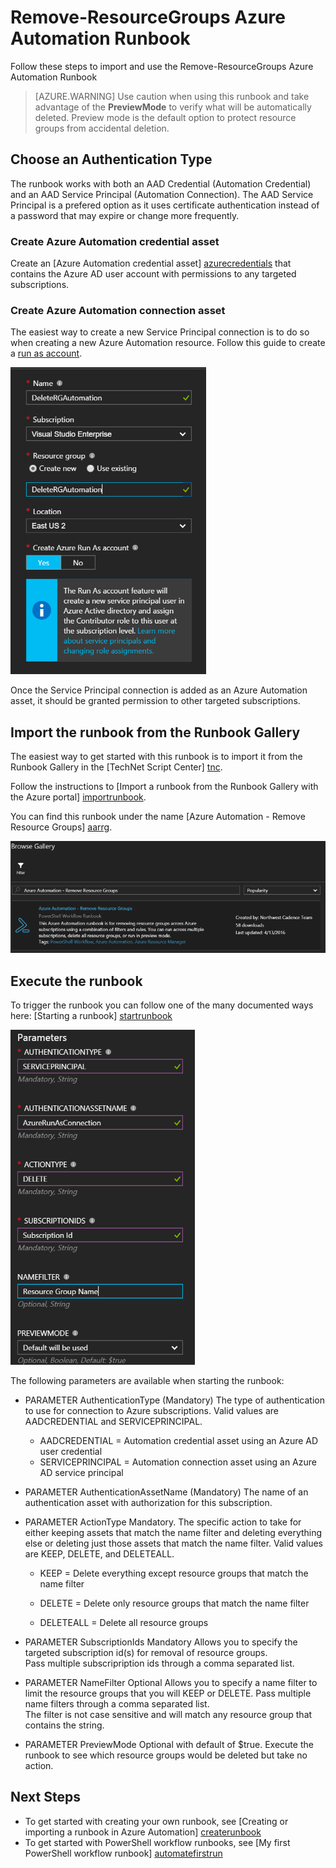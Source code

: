 <properties
   pageTitle="Remove-ResourceGroups Azure Automation Runbook"
   description="This Azure Automation runbook can be used for removing resource groups across Azure subscriptions using a combination of filters and rules. You can run across multiple subscriptions, delete all resource groups, or run in preview mode."
   services="automation"
   documentationCenter=""
   authors="nwcadence"
   manager=""
   editor=""/>

<tags
   ms.service="automation"
   ms.devlang="na"
   ms.topic="article"
   ms.tgt_pltfrm="na"
   ms.workload="infrastructure-services"
   ms.date="05/11/2016"
   ms.author="TechNet@nwcadence.com"/>

# Remove-ResourceGroups Azure Automation Runbook

Follow these steps to import and use the Remove-ResourceGroups Azure Automation Runbook

>[AZURE.WARNING] Use caution when using this runbook and take advantage of the **PreviewMode** to verify what will be automatically deleted.  Preview mode is the default option to protect resource groups from accidental deletion.

## Choose an Authentication Type
The runbook works with both an AAD Credential (Automation Credential) and an AAD Service Principal (Automation Connection).  The AAD Service Principal is a prefered option as it uses certificate authentication instead of a password that may expire or change more frequently.

### Create Azure Automation credential asset
Create an [Azure Automation credential asset] [azurecredentials] that contains the Azure AD user account with permissions to any targeted subscriptions.

### Create Azure Automation connection asset
The easiest way to create a new Service Principal connection is to do so when creating a new Azure Automation resource. Follow this guide to create a [run as account][rasa]. 

![Create Automation Account][1]


Once the Service Principal connection is added as an Azure Automation asset, it should be granted permission to other targeted subscriptions.


## Import the runbook from the Runbook Gallery

The easiest way to get started with this runbook is to import it from the Runbook Gallery in the [TechNet Script Center] [tnc].

Follow the instructions to [Import a runbook from the Runbook Gallery with the Azure portal] [importrunbook].

You can find this runbook under the name [Azure Automation - Remove Resource Groups] [aarrg].

![Import Runbook from Gallery][2]


## Execute the runbook

To trigger the runbook you can follow one of the many documented ways here: [Starting a runbook] [startrunbook]

![Start a Runbook][3]

The following parameters are available when starting the runbook:

-   PARAMETER AuthenticationType (Mandatory)
	The type of authentication to use for connection to Azure subscriptions.
	Valid values are AADCREDENTIAL and SERVICEPRINCIPAL.
    - AADCREDENTIAL = Automation credential asset using an Azure AD user credential
    - SERVICEPRINCIPAL = Automation connection asset using an Azure AD service principal

-   PARAMETER AuthenticationAssetName (Mandatory)
    The name of an authentication asset with authorization for this subscription.

-   PARAMETER ActionType Mandatory. The specific action to take for either
    keeping assets that match the name filter and deleting everything else or
    deleting just those assets that match the name filter. Valid values are
    KEEP, DELETE, and DELETEALL.

    -   KEEP = Delete everything except resource groups that match the name
        filter

    -   DELETE = Delete only resource groups that match the name filter

    -   DELETEALL = Delete all resource groups

-   PARAMETER SubscriptionIds Mandatory Allows you to specify the targeted
    subscription id(s) for removal of resource groups.  
    Pass multiple subscripription ids through a comma separated list.

-   PARAMETER NameFilter Optional Allows you to specify a name filter to limit
    the resource groups that you will KEEP or DELETE. Pass multiple name filters
    through a comma separated list.  
    The filter is not case sensitive and will match any resource group that
    contains the string.

-   PARAMETER PreviewMode Optional with default of $true. Execute the runbook
    to see which resource groups would be deleted but take no action.


## Next Steps
- To get started with creating your own runbook, see [Creating or importing a runbook in Azure Automation] [createrunbook]
-	To get started with PowerShell workflow runbooks, see [My first PowerShell workflow runbook] [automatefirstrun]

<!---- Links for the markdown page --->
[rasa]: https://azure.microsoft.com/en-us/documentation/articles/automation-sec-configure-azure-runas-account/
[tnc]: http://gallery.technet.microsoft.com/
[aarrg]: https://gallery.technet.microsoft.com/scriptcenter/Azure-Automation-Remove-7581144c
[azurecredentials]: https://azure.microsoft.com/en-us/documentation/articles/automation-credentials/
[importrunbook]: https://azure.microsoft.com/en-us/documentation/articles/automation-runbook-gallery/
[startrunbook]: https://azure.microsoft.com/en-us/documentation/articles/automation-starting-a-runbook/
[createrunbook]: https://azure.microsoft.com/en-us/documentation/articles/automation-creating-importing-runbook/
[automatefirstrun]: https://azure.microsoft.com/en-us/documentation/articles/automation-first-runbook-textual/

<!----- image references ------>
[1]: images/CreateAutomation.PNG
[2]: images/ImportRunbookFromGallery.PNG
[3]: images/RunBookStartForm.PNG